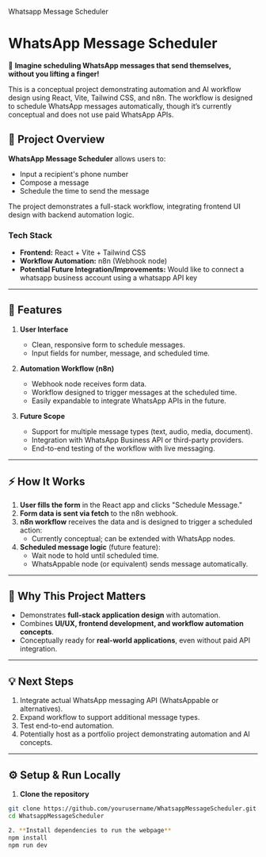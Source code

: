Whatsapp Message Scheduler 
# WhatsApp Message Scheduler

💭 **Imagine scheduling WhatsApp messages that send themselves, without you lifting a finger!**

This is a conceptual project demonstrating automation and AI workflow design using React, Vite, Tailwind CSS, and n8n. The workflow is designed to schedule WhatsApp messages automatically, though it’s currently conceptual and does not use paid WhatsApp APIs.

## 🚀 Project Overview

**WhatsApp Message Scheduler** allows users to:

- Input a recipient's phone number
- Compose a message
- Schedule the time to send the message

The project demonstrates a full-stack workflow, integrating frontend UI design with backend automation logic.

### Tech Stack

- **Frontend:** React + Vite + Tailwind CSS  
- **Workflow Automation:** n8n (Webhook node)  
- **Potential Future Integration/Improvements:** Would like to connect a whatsapp business account using a whatsapp API key

---

## 🔹 Features

1. **User Interface**  
   - Clean, responsive form to schedule messages.
   - Input fields for number, message, and scheduled time.

2. **Automation Workflow (n8n)**  
   - Webhook node receives form data.
   - Workflow designed to trigger messages at the scheduled time.
   - Easily expandable to integrate WhatsApp APIs in the future.

3. **Future Scope**  
   - Support for multiple message types (text, audio, media, document).  
   - Integration with WhatsApp Business API or third-party providers.  
   - End-to-end testing of the workflow with live messaging.

---

## ⚡ How It Works

1. **User fills the form** in the React app and clicks "Schedule Message."
2. **Form data is sent via fetch** to the n8n webhook.
3. **n8n workflow** receives the data and is designed to trigger a scheduled action:
   - Currently conceptual; can be extended with WhatsApp nodes.
4. **Scheduled message logic** (future feature):
   - Wait node to hold until scheduled time.
   - WhatsAppable node (or equivalent) sends message automatically.

---

## 📌 Why This Project Matters

- Demonstrates **full-stack application design** with automation.  
- Combines **UI/UX, frontend development, and workflow automation concepts**.  
- Conceptually ready for **real-world applications**, even without paid API integration.  

---

## 💡 Next Steps

1. Integrate actual WhatsApp messaging API (WhatsAppable or alternatives).  
2. Expand workflow to support additional message types.  
3. Test end-to-end automation.  
4. Potentially host as a portfolio project demonstrating automation and AI concepts.  

---

## ⚙️ Setup & Run Locally

1. **Clone the repository**  
```bash
git clone https://github.com/yourusername/WhatsappMessageScheduler.git
cd WhatsappMessageScheduler

2. **Install dependencies to run the webpage**
npm install
npm run dev
